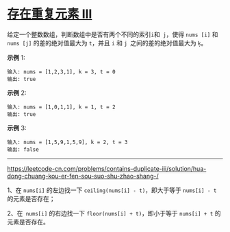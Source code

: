 # [存在重复元素 III](https://leetcode-cn.com/problems/contains-duplicate-iii/)

给定一个整数数组，判断数组中是否有两个不同的索引` i `和` j`，使得 `nums [i]` 和 `nums [j]` 的差的绝对值最大为 `t`，并且 `i` 和 `j `之间的差的绝对值最大为 `ķ`。

**示例** 1:

```
输入: nums = [1,2,3,1], k = 3, t = 0
输出: true
```

**示例** 2:

```
输入: nums = [1,0,1,1], k = 1, t = 2
输出: true
```

**示例** 3:

```
输入: nums = [1,5,9,1,5,9], k = 2, t = 3
输出: false
```

---

 https://leetcode-cn.com/problems/contains-duplicate-iii/solution/hua-dong-chuang-kou-er-fen-sou-suo-shu-zhao-shang-/ 



1、在 `nums[i]` 的左边找一下 `ceiling(nums[i] - t)`，即大于等于 `nums[i] - t `的元素是否存在；

2、在` nums[i]` 的右边找一下 `floor(nums[i] + t)`，即小于等于 `nums[i] + t` 的元素是否存在。

